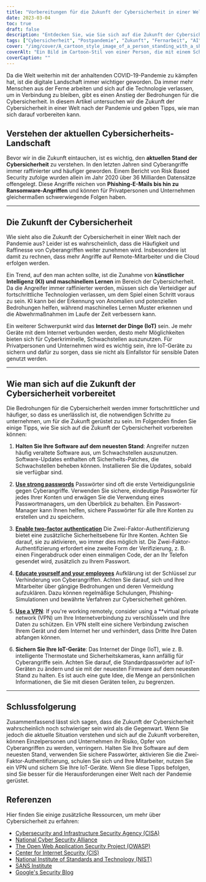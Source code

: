 ```yaml
---
title: "Vorbereitungen für die Zukunft der Cybersicherheit in einer Welt nach der Pandemie"
date: 2023-03-04
toc: true
draft: false
description: "Entdecken Sie, wie Sie sich auf die Zukunft der Cybersicherheit in einer Welt nach der Pandemie vorbereiten und Ihr Risiko, Opfer von Cyberangriffen zu werden, verringern können."
tags: ["Cybersicherheit", "Postpandemie", "Zukunft", "Fernarbeit", "AI", "maschinelles Lernen", "IoT", "Software-Aktualisierungen", "Passwörter", "Zwei-Faktor-Authentifizierung", "Bildung", "VPN", "Firmware-Updates", "Phishing", "Ransomware", "Cloud-Sicherheit", "datenschutz", "Netzwerksicherheit", "Bedrohungserkennung", "digitaler Datenschutz"]
cover: "/img/cover/A_cartoon_style_image_of_a_person_standing_with_a_shield.png"
coverAlt: "Ein Bild im Cartoon-Stil von einer Person, die mit einem Schild vor einem Computerbildschirm steht und ihn vor verschiedenen Cyberangriffen wie Malware, Viren, Phishing und Hacking-Versuchen schützt."
coverCaption: ""
---
```


Da die Welt weiterhin mit der anhaltenden COVID-19-Pandemie zu kämpfen hat, ist die digitale Landschaft immer wichtiger geworden. Da immer mehr Menschen aus der Ferne arbeiten und sich auf die Technologie verlassen, um in Verbindung zu bleiben, gibt es einen Anstieg der Bedrohungen für die Cybersicherheit. In diesem Artikel untersuchen wir die Zukunft der Cybersicherheit in einer Welt nach der Pandemie und geben Tipps, wie man sich darauf vorbereiten kann.

## Verstehen der aktuellen Cybersicherheits-Landschaft

Bevor wir in die Zukunft eintauchen, ist es wichtig, den **aktuellen Stand der Cybersicherheit** zu verstehen. In den letzten Jahren sind Cyberangriffe immer raffinierter und häufiger geworden. Einem Bericht von Risk Based Security zufolge wurden allein im Jahr 2020 über 36 Milliarden Datensätze offengelegt. Diese Angriffe reichen von **Phishing-E-Mails bis hin zu Ransomware-Angriffen** und können für Privatpersonen und Unternehmen gleichermaßen schwerwiegende Folgen haben.

______

## Die Zukunft der Cybersicherheit

Wie sieht also die Zukunft der Cybersicherheit in einer Welt nach der Pandemie aus? Leider ist es wahrscheinlich, dass die Häufigkeit und Raffinesse von Cyberangriffen weiter zunehmen wird. Insbesondere ist damit zu rechnen, dass mehr Angriffe auf Remote-Mitarbeiter und die Cloud erfolgen werden.

Ein Trend, auf den man achten sollte, ist die Zunahme von **künstlicher Intelligenz (KI) und maschinellem Lernen** im Bereich der Cybersicherheit. Da die Angreifer immer raffinierter werden, müssen sich die Verteidiger auf fortschrittliche Technologien verlassen, um dem Spiel einen Schritt voraus zu sein. KI kann bei der Erkennung von Anomalien und potenziellen Bedrohungen helfen, während maschinelles Lernen Muster erkennen und die Abwehrmaßnahmen im Laufe der Zeit verbessern kann.

Ein weiterer Schwerpunkt wird das **Internet der Dinge (IoT)** sein. Je mehr Geräte mit dem Internet verbunden werden, desto mehr Möglichkeiten bieten sich für Cyberkriminelle, Schwachstellen auszunutzen. Für Privatpersonen und Unternehmen wird es wichtig sein, ihre IoT-Geräte zu sichern und dafür zu sorgen, dass sie nicht als Einfallstor für sensible Daten genutzt werden.

______

## Wie man sich auf die Zukunft der Cybersicherheit vorbereitet

Die Bedrohungen für die Cybersicherheit werden immer fortschrittlicher und häufiger, so dass es unerlässlich ist, die notwendigen Schritte zu unternehmen, um für die Zukunft gerüstet zu sein. Im Folgenden finden Sie einige Tipps, wie Sie sich auf die Zukunft der Cybersicherheit vorbereiten können:

1. **Halten Sie Ihre Software auf dem neuesten Stand**: Angreifer nutzen häufig veraltete Software aus, um Schwachstellen auszunutzen. Software-Updates enthalten oft Sicherheits-Patches, die Schwachstellen beheben können. Installieren Sie die Updates, sobald sie verfügbar sind.

2. [**Use strong passwords**](https://simeononsecurity.com/articles/the-importance-of-password-security-and-best-practices/) Passwörter sind oft die erste Verteidigungslinie gegen Cyberangriffe. Verwenden Sie sichere, eindeutige Passwörter für jedes Ihrer Konten und erwägen Sie die Verwendung eines Passwortmanagers, um den Überblick zu behalten. Ein Passwort-Manager kann Ihnen helfen, sichere Passwörter für alle Ihre Konten zu erstellen und zu speichern.

3. [**Enable two-factor authentication**](https://simeononsecurity.com/articles/what-are-the-diferent-kinds-of-factors-in-mfa/) Die Zwei-Faktor-Authentifizierung bietet eine zusätzliche Sicherheitsebene für Ihre Konten. Achten Sie darauf, sie zu aktivieren, wo immer dies möglich ist. Die Zwei-Faktor-Authentifizierung erfordert eine zweite Form der Verifizierung, z. B. einen Fingerabdruck oder einen einmaligen Code, der an Ihr Telefon gesendet wird, zusätzlich zu Ihrem Passwort.

4. [**Educate yourself and your employees**](https://simeononsecurity.com/articles/how-to-build-and-manage-an-effective-cybersecurity-awareness-training-program/) Aufklärung ist der Schlüssel zur Verhinderung von Cyberangriffen. Achten Sie darauf, sich und Ihre Mitarbeiter über gängige Bedrohungen und deren Vermeidung aufzuklären. Dazu können regelmäßige Schulungen, Phishing-Simulationen und bewährte Verfahren zur Cybersicherheit gehören.

5. [**Use a VPN**](https://simeononsecurity.com/recommendations/vpns/): If you're working remotely, consider using a **virtual private network (VPN) um Ihre Internetverbindung zu verschlüsseln und Ihre Daten zu schützen. Ein VPN stellt eine sichere Verbindung zwischen Ihrem Gerät und dem Internet her und verhindert, dass Dritte Ihre Daten abfangen können.

6. **Sichern Sie Ihre IoT-Geräte**: Das Internet der Dinge (IoT), wie z. B. intelligente Thermostate und Sicherheitskameras, kann anfällig für Cyberangriffe sein. Achten Sie darauf, die Standardpasswörter auf IoT-Geräten zu ändern und sie mit der neuesten Firmware auf dem neuesten Stand zu halten. Es ist auch eine gute Idee, die Menge an persönlichen Informationen, die Sie mit diesen Geräten teilen, zu begrenzen.

______

## Schlussfolgerung

Zusammenfassend lässt sich sagen, dass die Zukunft der Cybersicherheit wahrscheinlich noch schwieriger sein wird als die Gegenwart. Wenn Sie jedoch die aktuelle Situation verstehen und sich auf die Zukunft vorbereiten, können Einzelpersonen und Unternehmen ihr Risiko, Opfer von Cyberangriffen zu werden, verringern. Halten Sie Ihre Software auf dem neuesten Stand, verwenden Sie sichere Passwörter, aktivieren Sie die Zwei-Faktor-Authentifizierung, schulen Sie sich und Ihre Mitarbeiter, nutzen Sie ein VPN und sichern Sie Ihre IoT-Geräte. Wenn Sie diese Tipps befolgen, sind Sie besser für die Herausforderungen einer Welt nach der Pandemie gerüstet.

## Referenzen

Hier finden Sie einige zusätzliche Ressourcen, um mehr über Cybersicherheit zu erfahren:

- [Cybersecurity and Infrastructure Security Agency (CISA)](https://www.cisa.gov/cybersecurity)
- [National Cyber Security Alliance](https://staysafeonline.org/cybersecurity-awareness-month/)
- [The Open Web Application Security Project (OWASP)](https://owasp.org/)
- [Center for Internet Security (CIS)](https://www.cisecurity.org/)
- [National Institute of Standards and Technology (NIST)](https://www.nist.gov/cyberframework)
- [SANS Institute](https://www.sans.org/)
- [Google's Security Blog](https://security.googleblog.com/)